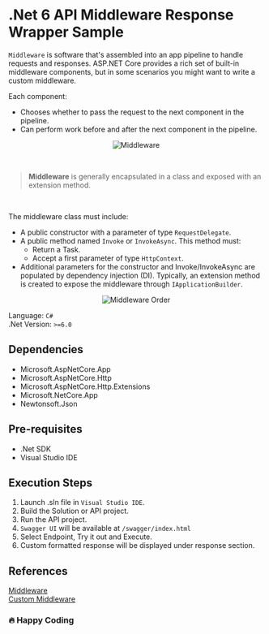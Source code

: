 # .Net 6 API Middleware Response Wrapper Sample

`Middleware` is software that's assembled into an app pipeline to handle requests and responses. ASP.NET Core provides a rich set of built-in middleware components, but in some scenarios you might want to write a custom middleware.

Each component:

- Chooses whether to pass the request to the next component in the pipeline.
- Can perform work before and after the next component in the pipeline.

<div align="center">

![Middleware](https://docs.microsoft.com/en-us/aspnet/core/fundamentals/middleware/index/_static/request-delegate-pipeline.png?view=aspnetcore-6.0)

</div>
<br/>

> **Middleware** is generally encapsulated in a class and exposed with an extension method.

<br/>

The middleware class must include:<br/>

- A public constructor with a parameter of type `RequestDelegate`.
- A public method named `Invoke` or `InvokeAsync`. This method must:
  - Return a Task.
  - Accept a first parameter of type `HttpContext`.
- Additional parameters for the constructor and Invoke/InvokeAsync are populated by dependency injection (DI).
  Typically, an extension method is created to expose the middleware through `IApplicationBuilder`.

<div align="center">

![Middleware Order](https://docs.microsoft.com/en-us/aspnet/core/fundamentals/middleware/index/_static/middleware-pipeline.svg?view=aspnetcore-6.0)

</div>

Language: `C#`<br/>
.Net Version: `>=6.0`<br/>

## **Dependencies**

- Microsoft.AspNetCore.App
- Microsoft.AspNetCore.Http
- Microsoft.AspNetCore.Http.Extensions
- Microsoft.NetCore.App
- Newtonsoft.Json

## **Pre-requisites**

- .Net SDK
- Visual Studio IDE

## **Execution Steps**

1. Launch .sln file in `Visual Studio IDE`.
2. Build the Solution or API project.
3. Run the API project.
4. `Swagger UI` will be available at `/swagger/index.html`
5. Select Endpoint, Try it out and Execute.
6. Custom formatted response will be displayed under response section.

## **References**

[Middleware](https://docs.microsoft.com/en-us/aspnet/core/fundamentals/middleware/?view=aspnetcore-6.0)<br/>
[Custom Middleware](https://docs.microsoft.com/en-us/aspnet/core/fundamentals/middleware/write?view=aspnetcore-6.0)

### :fire: Happy Coding
